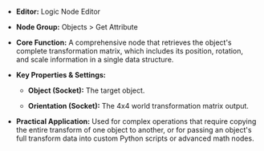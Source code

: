 - **Editor:** Logic Node Editor
    
- **Node Group:** Objects > Get Attribute
    
- **Core Function:** A comprehensive node that retrieves the object's complete transformation matrix, which includes its position, rotation, and scale information in a single data structure.
    
- **Key Properties & Settings:**
    
    - **Object (Socket):** The target object.
        
    - **Orientation (Socket):** The 4x4 world transformation matrix output.
        
- **Practical Application:** Used for complex operations that require copying the entire transform of one object to another, or for passing an object's full transform data into custom Python scripts or advanced math nodes.